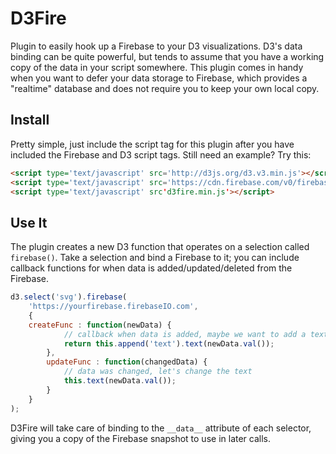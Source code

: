 D3Fire
======

Plugin to easily hook up a Firebase to your D3 visualizations. D3's data binding can be quite powerful, but tends to assume that you have a working copy of the data in your script somewhere. This plugin comes in handy when you want to defer your data storage to Firebase, which provides a "realtime" database and does not require you to keep your own local copy.


Install
-----

Pretty simple, just include the script tag for this plugin after you have included the Firebase and D3 script tags. Still need an example? Try this:


```html 
<script type='text/javascript' src='http://d3js.org/d3.v3.min.js'></script>
<script type='text/javascript' src='https://cdn.firebase.com/v0/firebase.js'></script>
<script type='text/javascript' src'd3fire.min.js'></script>
```

Use It
-----
The plugin creates a new D3 function that operates on a selection called `firebase()`.  Take a selection and bind a Firebase to it; you can include callback functions for when data is added/updated/deleted from the Firebase.

```javascript
d3.select('svg').firebase(
    'https://yourfirebase.firebaseIO.com', 
    {
  	createFunc : function(newData) {
            // callback when data is added, maybe we want to add a text element?
    		return this.append('text').text(newData.val());
		},
    	updateFunc : function(changedData) {
            // data was changed, let's change the text
    		this.text(newData.val());
    	}
    }
);
```

D3Fire will take care of binding to the `__data__` attribute of each selector, giving you a copy of the Firebase snapshot to use in later calls.
